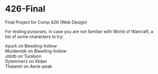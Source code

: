 # 426-Final
Final Project for Comp 426 (Web Design)

For testing purposes, in case you are not familiar with World of Warcraft, a list of some characters to try:

Apurk      on                             Bleeding-hollow<br>
Murderotik   on                           Bleeding-hollow<br>
Jdotb          on                         Turalyon<br>
Dylemmerz        on                       Illidan<br>
Thalamir           on                     Aerie-peak<br>
